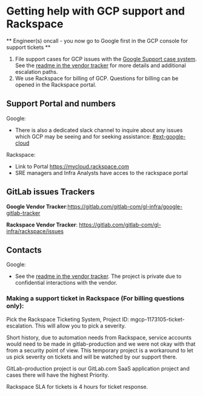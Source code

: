 # Getting help with GCP support and Rackspace

** Engineer(s) oncall - you now go to Google first in the GCP console for support tickets **

1. File support cases for GCP issues with the [Google Support case system](https://console.cloud.google.com/support/cases?organizationId=769164969568&supportedpurview=project). See the [readme in the vendor tracker](https://gitlab.com/gitlab-com/gl-infra/google-gitlab-tracker) for more details and additional escalation paths.
1. We use Rackspace for billing of GCP.  Questions for billing can be opened in the Rackspace portal.

## Support Portal and numbers

Google:
* There is also a dedicated slack channel to inquire about any issues which GCP may be seeing and for seeking assistance: [#ext-google-cloud](https://gitlab.slack.com/archives/C01KPV0V3SM)

Rackspace:
* Link to Portal https://mycloud.rackspace.com
* SRE managers and Infra Analysts have acces to the rackspace portal

## GitLab issues Trackers

**Google Vendor Tracker**:https://gitlab.com/gitlab-com/gl-infra/google-gitlab-tracker

**Rackspace Vendor Tracker**: https://gitlab.com/gitlab-com/gl-infra/rackspace/issues

## Contacts

Google:
* See the [readme in the vendor tracker](https://gitlab.com/gitlab-com/gl-infra/google-gitlab-tracker). The project is private due to confidential interactions with the vendor.


### Making a support ticket in Rackspace (For billing questions only):
Pick the Rackspace Ticketing System, Project ID: mgcp-1173105-ticket-escalation.  This will allow you to pick a severity.

Short history, due to automation needs from Rackspace, service accounts would need to be made in gitlab-production and we were not okay with that from a security point of view.  This temporary project is a workaround to let us pick severity on tickets and will be watched by our support there.

GitLab-production project is our GitLab.com SaaS application project and cases there will have the highest Priority.

Rackspace SLA for tickets is 4 hours for ticket response.
